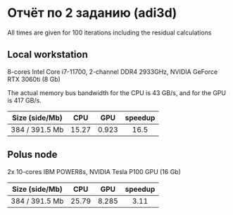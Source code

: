 # Отчёт по 2 заданию (adi3d)

All times are given for 100 iterations including the residual calculations

## Local workstation
8-cores Intel Core i7-11700, 2-channel DDR4 2933GHz, NVIDIA GeForce RTX 3060ti (8 Gb)

The actual memory bus bandwidth for the CPU is 43 GB/s, and for the GPU is 417 GB/s.

| Size (side/Mb)  | CPU      | GPU       | speedup   |
|     :-----:     | :----:   | :----:    | :----:    |
|  384 / 391.5 Mb | 15.27    | 0.923     | 16.5      |

## Polus node
2x 10-cores IBM POWER8s, NVIDIA Tesla P100 GPU (16 Gb)

| Size (side/Mb)  | CPU      | GPU      | speedup   |
|     :----:      | :----:   | :----:   | :----:    |
|  384 / 391.5 Mb | 25.79    | 8.285    | 3.11      |

